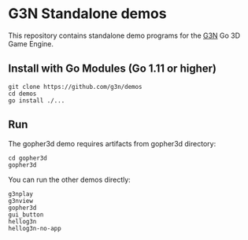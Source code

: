 # G3N Standalone demos

This repository contains standalone demo programs
for the [G3N](https://github.com/g3n/engine) Go 3D Game Engine.

## Install with Go Modules (Go 1.11 or higher)

    git clone https://github.com/g3n/demos
    cd demos
    go install ./...

## Run

The gopher3d demo requires artifacts from gopher3d directory:

    cd gopher3d
    gopher3d

You can run the other demos directly:

    g3nplay
    g3nview
    gopher3d
    gui_button
    hellog3n
    hellog3n-no-app

